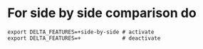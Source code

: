 # For side by side comparison do

```shell
export DELTA_FEATURES=+side-by-side # activate
export DELTA_FEATURES=+             # deactivate
```
